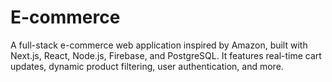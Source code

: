 # E-commerce
A full-stack e-commerce web application inspired by Amazon, built with Next.js, React, Node.js, Firebase, and PostgreSQL. It features real-time cart updates, dynamic product filtering, user authentication, and more.
